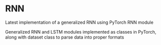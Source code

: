 # RNN
Latest implementation of a generalized RNN using PyTorch RNN module

Generalized RNN and LSTM modules implemented as classes in PyTorch, along with dataset class to parse data into proper formats
